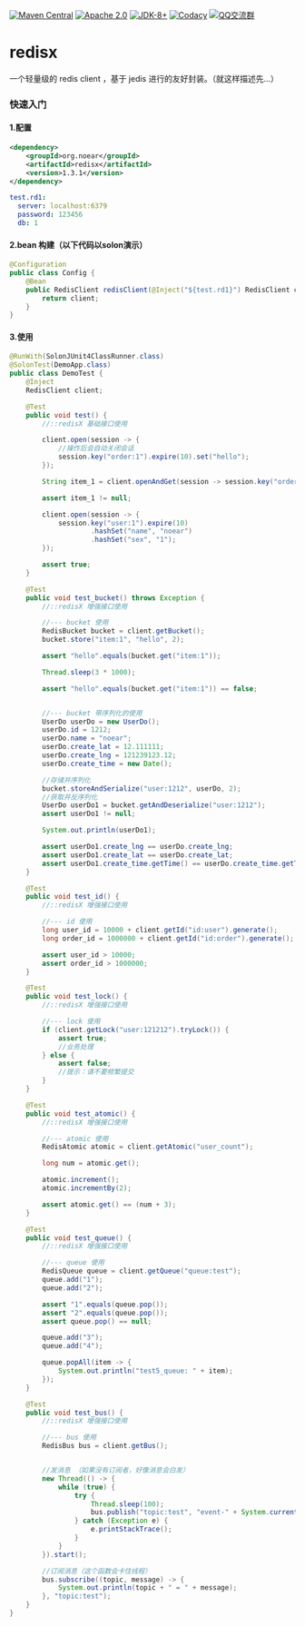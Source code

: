 
[![Maven Central](https://img.shields.io/maven-central/v/org.noear/redisx.svg)](https://mvnrepository.com/search?q=g:org.noear%20AND%20redisx)
[![Apache 2.0](https://img.shields.io/:license-Apache2-blue.svg)](https://license.coscl.org.cn/Apache2/)
[![JDK-8+](https://img.shields.io/badge/JDK-8+-green.svg)](https://www.oracle.com/java/technologies/javase/javase-jdk8-downloads.html)
[![Codacy](https://app.codacy.com/project/badge/Grade/8a6897d9de7440dd9de8804c28d2871d)](https://app.codacy.com/gh/noear/redisx/dashboard)
[![QQ交流群](https://img.shields.io/badge/QQ交流群-22200020-orange)](https://jq.qq.com/?_wv=1027&k=kjB5JNiC)

# redisx

一个轻量级的 redis client ，基于 jedis 进行的友好封装。（就这样描述先...）


### 快速入门

#### 1.配置

```xml
<dependency>
    <groupId>org.noear</groupId>
    <artifactId>redisx</artifactId>
    <version>1.3.1</version>
</dependency>
```

```yaml
test.rd1:
  server: localhost:6379
  password: 123456
  db: 1
```

#### 2.bean 构建（以下代码以solon演示）
```java
@Configuration
public class Config {
    @Bean
    public RedisClient redisClient(@Inject("${test.rd1}") RedisClient client) {
        return client;
    }
}
```

#### 3.使用

```java
@RunWith(SolonJUnit4ClassRunner.class)
@SolonTest(DemoApp.class)
public class DemoTest {
    @Inject
    RedisClient client;

    @Test
    public void test() {
        //::redisX 基础接口使用

        client.open(session -> {
            //操作后会自动关闭会话
            session.key("order:1").expire(10).set("hello");
        });

        String item_1 = client.openAndGet(session -> session.key("order:1").get());

        assert item_1 != null;

        client.open(session -> {
            session.key("user:1").expire(10)
                    .hashSet("name", "noear")
                    .hashSet("sex", "1");
        });

        assert true;
    }

    @Test
    public void test_bucket() throws Exception {
        //::redisX 增强接口使用

        //--- bucket 使用
        RedisBucket bucket = client.getBucket();
        bucket.store("item:1", "hello", 2);

        assert "hello".equals(bucket.get("item:1"));

        Thread.sleep(3 * 1000);

        assert "hello".equals(bucket.get("item:1")) == false;


        //--- bucket 带序列化的使用
        UserDo userDo = new UserDo();
        userDo.id = 1212;
        userDo.name = "noear";
        userDo.create_lat = 12.111111;
        userDo.create_lng = 121239123.12;
        userDo.create_time = new Date();

        //存储并序列化
        bucket.storeAndSerialize("user:1212", userDo, 2);
        //获取并反序列化
        UserDo userDo1 = bucket.getAndDeserialize("user:1212");
        assert userDo1 != null;

        System.out.println(userDo1);

        assert userDo1.create_lng == userDo.create_lng;
        assert userDo1.create_lat == userDo.create_lat;
        assert userDo1.create_time.getTime() == userDo.create_time.getTime();
    }

    @Test
    public void test_id() {
        //::redisX 增强接口使用

        //--- id 使用
        long user_id = 10000 + client.getId("id:user").generate();
        long order_id = 1000000 + client.getId("id:order").generate();

        assert user_id > 10000;
        assert order_id > 1000000;
    }

    @Test
    public void test_lock() {
        //::redisX 增强接口使用

        //--- lock 使用
        if (client.getLock("user:121212").tryLock()) {
            assert true;
            //业务处理
        } else {
            assert false;
            //提示：请不要频繁提交
        }
    }

    @Test
    public void test_atomic() {
        //::redisX 增强接口使用

        //--- atomic 使用
        RedisAtomic atomic = client.getAtomic("user_count");

        long num = atomic.get();

        atomic.increment();
        atomic.incrementBy(2);

        assert atomic.get() == (num + 3);
    }

    @Test
    public void test_queue() {
        //::redisX 增强接口使用

        //--- queue 使用
        RedisQueue queue = client.getQueue("queue:test");
        queue.add("1");
        queue.add("2");

        assert "1".equals(queue.pop());
        assert "2".equals(queue.pop());
        assert queue.pop() == null;

        queue.add("3");
        queue.add("4");

        queue.popAll(item -> {
            System.out.println("test5_queue: " + item);
        });
    }

    @Test
    public void test_bus() {
        //::redisX 增强接口使用

        //--- bus 使用
        RedisBus bus = client.getBus();


        //发消息 （如果没有订阅者，好像消息会白发）
        new Thread(() -> {
            while (true) {
                try {
                    Thread.sleep(100);
                    bus.publish("topic:test", "event-" + System.currentTimeMillis());
                } catch (Exception e) {
                    e.printStackTrace();
                }
            }
        }).start();

        //订阅消息（这个函数会卡住线程）
        bus.subscribe((topic, message) -> {
            System.out.println(topic + " = " + message);
        }, "topic:test");
    }
}

```